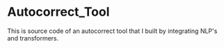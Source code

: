 # Autocorrect_Tool
This is source code of an autocorrect tool that I built by integrating NLP's and transformers.
